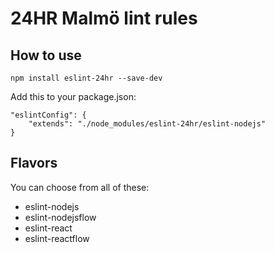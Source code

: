 # 24HR Malmö lint rules

## How to use

    npm install eslint-24hr --save-dev

Add this to your package.json:

    "eslintConfig": {
        "extends": "./node_modules/eslint-24hr/eslint-nodejs"
    }
 
## Flavors

You can choose from all of these:

- eslint-nodejs
- eslint-nodejsflow
- eslint-react
- eslint-reactflow
